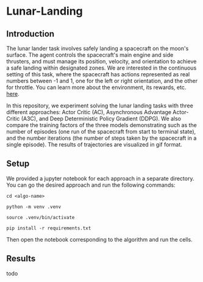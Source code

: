 # Lunar-Landing

## Introduction

The lunar lander task involves safely landing a spacecraft on the moon's surface. The agent controls the spacecraft's main engine and side thrusters, and must manage its position, velocity, and orientation to achieve a safe landing within designated zones. We are interested in the continuous setting of this task, where the spacecraft has actions represented as real numbers between -1 and 1, one for the left or right orientation, and the other for throttle. You can learn more about the environment, its rewards, etc. [here](https://gymnasium.farama.org/environments/box2d/lunar_lander/).

In this repository, we experiment solving the lunar landing tasks with three different approaches: Actor Critic (AC), Asynchronous Advantage Actor-Critic (A3C), and Deep Deterministic Policy Gradient (DDPG). We also compare the training factors of the three models demonstrating such as the number of episodes (one run of the spacecraft from start to terminal state), and the number iterations (the number of steps taken by the spacecraft in a single episode). The results of trajectories are visualized in gif format.

## Setup

We provided a jupyter notebook for each approach in a separate directory. You can go the desired approach and run the following commands:

```
cd <algo-name>
```

```
python -m venv .venv
```

```
source .venv/bin/activate
```

```
pip install -r requirements.txt
```

Then open the notebook corresponding to the algorithm and run the cells.

## Results
todo